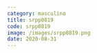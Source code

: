 ```yaml
---
category: masculino
title: srpp0819
code: srpp0819
image: /images/srpp0819.png
date: 2020-08-31
---
```

